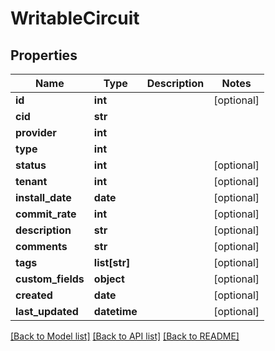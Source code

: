 # WritableCircuit

## Properties
Name | Type | Description | Notes
------------ | ------------- | ------------- | -------------
**id** | **int** |  | [optional] 
**cid** | **str** |  | 
**provider** | **int** |  | 
**type** | **int** |  | 
**status** | **int** |  | [optional] 
**tenant** | **int** |  | [optional] 
**install_date** | **date** |  | [optional] 
**commit_rate** | **int** |  | [optional] 
**description** | **str** |  | [optional] 
**comments** | **str** |  | [optional] 
**tags** | **list[str]** |  | [optional] 
**custom_fields** | **object** |  | [optional] 
**created** | **date** |  | [optional] 
**last_updated** | **datetime** |  | [optional] 

[[Back to Model list]](../README.md#documentation-for-models) [[Back to API list]](../README.md#documentation-for-api-endpoints) [[Back to README]](../README.md)


